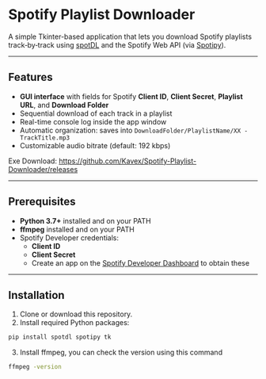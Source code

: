 # Spotify Playlist Downloader

A simple Tkinter-based application that lets you download Spotify playlists track‑by‑track using [spotDL](https://github.com/spotDL/spotify-downloader) and the Spotify Web API (via [Spotipy](https://spotipy.readthedocs.io/)).

---

## Features

- **GUI interface** with fields for Spotify **Client ID**, **Client Secret**, **Playlist URL**, and **Download Folder**  
- Sequential download of each track in a playlist  
- Real-time console log inside the app window  
- Automatic organization: saves into `DownloadFolder/PlaylistName/XX - TrackTitle.mp3`  
- Customizable audio bitrate (default: 192 kbps)  

Exe Download: https://github.com/Kavex/Spotify-Playlist-Downloader/releases

---

## Prerequisites

- **Python 3.7+** installed and on your PATH  
- **ffmpeg** installed and on your PATH  
- Spotify Developer credentials:  
  - **Client ID**  
  - **Client Secret**  
  - Create an app on the [Spotify Developer Dashboard](https://developer.spotify.com/dashboard/) to obtain these  

---

## Installation

1. Clone or download this repository.  
2. Install required Python packages:

```bash
pip install spotdl spotipy tk
```
   
3. Install ffmpeg, you can check the version using this command

```bash
ffmpeg -version
```
